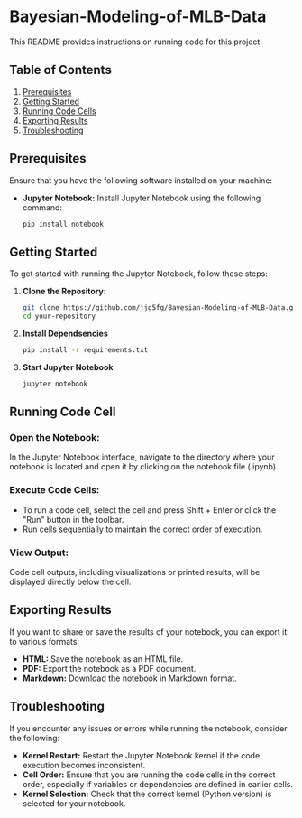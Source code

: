 # Bayesian-Modeling-of-MLB-Data

This README provides instructions on running code for this project.

## Table of Contents
1. [Prerequisites](#prerequisites)
2. [Getting Started](#getting-started)
3. [Running Code Cells](#running-code-cells)
4. [Exporting Results](#exporting-results)
5. [Troubleshooting](#troubleshooting)

## Prerequisites

Ensure that you have the following software installed on your machine:

- **Jupyter Notebook:** Install Jupyter Notebook using the following command:
  ```bash
  pip install notebook

## Getting Started

To get started with running the Jupyter Notebook, follow these steps:

1. **Clone the Repository:**
   ```bash
   git clone https://github.com/jjg5fg/Bayesian-Modeling-of-MLB-Data.git
   cd your-repository
2. **Install Dependsencies**
    ```bash
    pip install -r requirements.txt
3. **Start Jupyter Notebook**
   ```bash
   jupyter notebook
   
## Running Code Cell

### Open the Notebook:
In the Jupyter Notebook interface, navigate to the directory where your notebook is located and open it by clicking on the notebook file (.ipynb).

### Execute Code Cells:

- To run a code cell, select the cell and press Shift + Enter or click the "Run" button in the toolbar.
- Run cells sequentially to maintain the correct order of execution.

### View Output:
Code cell outputs, including visualizations or printed results, will be displayed directly below the cell.

## Exporting Results

If you want to share or save the results of your notebook, you can export it to various formats:

- **HTML:** Save the notebook as an HTML file.
- **PDF:** Export the notebook as a PDF document.
- **Markdown:** Download the notebook in Markdown format.

## Troubleshooting

If you encounter any issues or errors while running the notebook, consider the following:

- **Kernel Restart:** Restart the Jupyter Notebook kernel if the code execution becomes inconsistent.
- **Cell Order:** Ensure that you are running the code cells in the correct order, especially if variables or dependencies are defined in earlier cells.
- **Kernel Selection:** Check that the correct kernel (Python version) is selected for your notebook.

